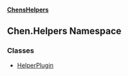 #### [ChensHelpers](./index.md 'index')
## Chen.Helpers Namespace
### Classes
- [HelperPlugin](./Chen-Helpers-HelperPlugin.md 'Chen.Helpers.HelperPlugin')
